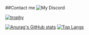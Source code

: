 ##Contact me
![My Discord](https://discord-readme-badge.vercel.app/api?id=504377753714294845)

[![trophy](https://github-profile-trophy.vercel.app/?username=denrigtigeMatjias)](https://github.com/ryo-ma/github-profile-trophy)

[![Anurag's GitHub stats](https://github-readme-stats.vercel.app/api?username=denrigtigeMatjias&count_private=true&show_icons=true&theme=dark)](https://github.com/anuraghazra/github-readme-stats) [![Top Langs](https://github-readme-stats.vercel.app/api/top-langs/?username=denrigtigeMatjias&layout=compact&theme=dark)](https://github.com/anuraghazra/github-readme-stats)
